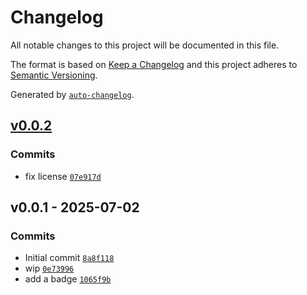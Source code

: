 # Changelog

All notable changes to this project will be documented in this file.

The format is based on [Keep a Changelog](https://keepachangelog.com/en/1.0.0/)
and this project adheres to [Semantic Versioning](https://semver.org/spec/v2.0.0.html).

Generated by [`auto-changelog`](https://github.com/CookPete/auto-changelog).

## [v0.0.2](https://github.com/substrate-system/scroll-lock/compare/v0.0.1...v0.0.2)

### Commits

- fix license [`07e917d`](https://github.com/substrate-system/scroll-lock/commit/07e917df6c834be0d61a2cde592fa97a4d4935de)

## v0.0.1 - 2025-07-02

### Commits

- Initial commit [`8a8f118`](https://github.com/substrate-system/scroll-lock/commit/8a8f118c6a47d8fa9ffe6ce5521103e525d3b2b1)
- wip [`0e73996`](https://github.com/substrate-system/scroll-lock/commit/0e73996e9c1ba4c7874502a42be0e1c49edccb73)
- add a badge [`1065f9b`](https://github.com/substrate-system/scroll-lock/commit/1065f9b2c0db5787cae4dff712ecebf887ebbc64)
